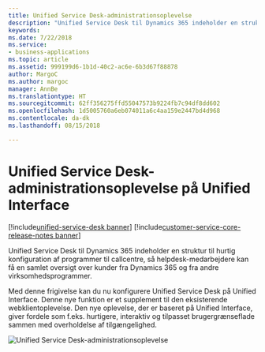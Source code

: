 ```yaml
---
title: Unified Service Desk-administrationsoplevelse
description: "Unified Service Desk til Dynamics 365 indeholder en struktur til hurtig konfiguration af programmer til callcentre, så helpdesk-medarbejdere kan få en samlet oversigt over kunder fra Dynamics 365 og fra andre virksomhedsprogrammer."
keywords: 
ms.date: 7/22/2018
ms.service:
- business-applications
ms.topic: article
ms.assetid: 999199d6-1b1d-40c2-ac6e-6b3d67f88878
author: MargoC
ms.author: margoc
manager: AnnBe
ms.translationtype: HT
ms.sourcegitcommit: 62ff356275ffd55047573b9224fb7c94df8dd602
ms.openlocfilehash: 1d5005760a6eb074011a6c4aa159e2447bd4d968
ms.contentlocale: da-dk
ms.lasthandoff: 08/15/2018

---
```


#  <a name="unified-service-desk-admin-experience-on-unified-interface"></a>Unified Service Desk-administrationsoplevelse på Unified Interface

[!include[unified-service-desk banner](../../../includes/unified-service-desk.md)]
[!include[customer-service-core-release-notes banner](../../../includes/customer-service-core-release-notes.md)]




Unified Service Desk til Dynamics 365 indeholder en struktur til hurtig konfiguration af programmer til callcentre, så helpdesk-medarbejdere kan få en samlet oversigt over kunder fra Dynamics 365 og fra andre virksomhedsprogrammer.  

Med denne frigivelse kan du nu konfigurere Unified Service Desk på Unified Interface. Denne nye funktion er et supplement til den eksisterende webklientoplevelse. Den nye oplevelse, der er baseret på Unified Interface, giver fordele som f.eks. hurtigere, interaktiv og tilpasset brugergrænseflade sammen med overholdelse af tilgængelighed.

![Unified Service Desk-administrationsoplevelse](../media/usd-admin.png "Unified Service Desk-administrationsoplevelse")


